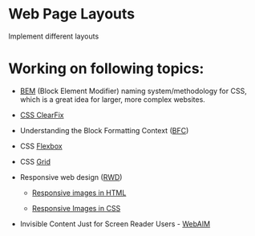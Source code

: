 # Web Page Layouts
Implement different layouts

# Working on following topics:

<ul>
<li>

[BEM](https://css-tricks.com/bem-101/) (Block Element Modifier) naming system/methodology for CSS, which is a great idea for larger, more complex websites.</li>

<li>

[CSS ClearFix](https://learn.sydneytafe.edu.au/pluginfile.php/2803688/mod_page/content/3/web-page-layouts-clearfix.pdf)</li>

<li>

Understanding the Block Formatting Context ([BFC](https://www.smashingmagazine.com/2017/12/understanding-css-layout-block-formatting-context/))</li>

<li>

CSS [Flexbox](https://css-tricks.com/snippets/css/a-guide-to-flexbox/)</li>

<li>

CSS [Grid](https://css-tricks.com/snippets/css/complete-guide-grid/)</li>
<li>

Responsive web design ([RWD](https://www.uxpin.com/studioblog/important-considerations-responsive-design-performance-ux/))</li>
<ul><li>

[Responsive images in HTML](https://developer.mozilla.org/en-US/docs/Learn/HTML/Multimedia_and_embedding/Responsive_images)</li>
<li>

[Responsive Images in CSS](https://developer.mozilla.org/en-US/docs/Learn/HTML/Multimedia_and_embedding/Responsive_images)</li>
</ul>
<li>

Invisible Content Just for Screen Reader Users - [WebAIM](https://webaim.org/techniques/css/invisiblecontent/)</li>
</ul>

